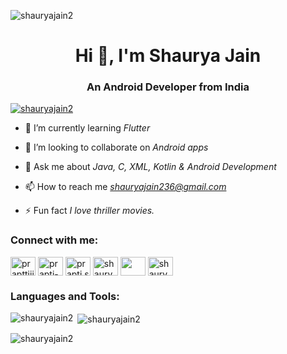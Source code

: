 <p align="left"> <img src="https://komarev.com/ghpvc/?username=shauryajain2&label=Profile%20views&color=0e75b6&style=flat" alt="shauryajain2" /> </p>

<h1 align="center">Hi 👋, I'm Shaurya Jain</h1>
<h3 align="center">An Android Developer from India</h3>

<p align="left"> <a href="https://github.com/ryo-ma/github-profile-trophy"><img src="https://github-profile-trophy.vercel.app/?username=shauryajain2" alt="shauryajain2" /></a> </p>


- 🌱 I’m currently learning *Flutter*

- 👯 I’m looking to collaborate on *Android apps*

- 💬 Ask me about *Java, C, XML, Kotlin & Android Development*

- 📫 How to reach me *shauryajain236@gmail.com*

- ⚡ Fun fact *I love thriller movies.*

<h3 align="left">Connect with me:</h3>
<p align="left">
<a href="https://twitter.com/praptichilling" target="blank"><img align="center" src="https://raw.githubusercontent.com/rahuldkjain/github-profile-readme-generator/master/src/images/icons/Social/twitter.svg" alt="prapttiii" height="30" width="40" /></a>
<a href="https://www.linkedin.com/in/shaurya-jain-8a637b256/" target="blank"><img align="center" src="https://raw.githubusercontent.com/rahuldkjain/github-profile-readme-generator/master/src/images/icons/Social/linked-in-alt.svg" alt="prapti-sharma-796080257" height="30" width="40" /></a>
<a href="https://instagram.com/jainshaurya4" target="blank"><img align="center" src="https://raw.githubusercontent.com/rahuldkjain/github-profile-readme-generator/master/src/images/icons/Social/instagram.svg" alt="prapti.sharma_" height="30" width="40" /></a>
<a href="https://www.codechef.com/users/shauryajain2" target="blank"><img align="center" src="https://cdn.jsdelivr.net/npm/simple-icons@3.1.0/icons/codechef.svg" alt="shauryajain2" height="30" width="40" /></a>
<a href="https://www.hackerrank.com/profile/CSEAIML22B_0100" target="blank"><img align="center" src="https://raw.githubusercontent.com/rahuldkjain/github-profile-readme-generator/master/src/images/icons/Social/hackerrank.svg" alt="" height="30" width="40" /></a>
<a href="https://leetcode.com/shauryajain4/" target="blank"><img align="center" src="https://cdn.jsdelivr.net/npm/simple-icons@3.1.0/icons/leetcode.svg" alt="shauryajain2" height="30" width="40" /></a>
</p>

<h3 align="left">Languages and Tools:</h3>

<p><img align="left" src="https://github-readme-stats.vercel.app/api/top-langs?username=shauryajain2&show_icons=true&locale=en&layout=compact" alt="shauryajain2" /></p>

<p>&nbsp;<img align="center" src="https://github-readme-stats.vercel.app/api?username=shauryajain2&show_icons=true&locale=en" alt="shauryajain2" /></p>

<p><img align="center" src="https://github-readme-streak-stats.herokuapp.com/?user=shauryajain2&" alt="shauryajain2" /></p>
